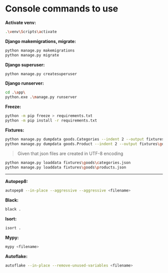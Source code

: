 # Console commands to use

**Activate venv:**

```bash
.\venv\Scripts\activate
```

**Django makemigrations, migrate:**

```bash
python manage.py makemigrations
python manage.py migrate
```

**Django superuser:**

```bash
python manage.py createsuperuser
```

**Django runserver:**

```bash
cd .\app\
python.exe .\manage.py runserver
```

**Freeze:**

```bash
python -m pip freeze > requirements.txt
python -m pip install -r requirements.txt
```

**Fixtures:**

```bash
python manage.py dumpdata goods.Categories --indent 2 --output fixtures\goods\categories.json
python manage.py dumpdata goods.Product --indent 2 --output fixtures\goods\products.json
```
> Given that json files are created in UTF-8 encoding

```bash
python manage.py loaddata fixtures\goods\categories.json
python manage.py loaddata fixtures\goods\products.json
```

---

**Autopep8:**

```bash
autopep8 --in-place --aggressive --aggressive <filename>
```

**Black:**

```bash
black .
```

**Isort:**

```bash
isort .
```

**Mypy:**

```bash
mypy <filename>
```

**Autoflake:**

```bash
autoflake --in-place --remove-unused-variables <filename>
```
